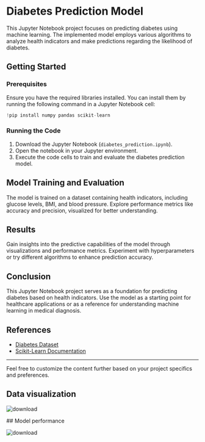 # Diabetes Prediction Model

This Jupyter Notebook project focuses on predicting diabetes using machine learning. The implemented model employs various algorithms to analyze health indicators and make predictions regarding the likelihood of diabetes.

## Getting Started

### Prerequisites

Ensure you have the required libraries installed. You can install them by running the following command in a Jupyter Notebook cell:

```python
!pip install numpy pandas scikit-learn
```

### Running the Code

1. Download the Jupyter Notebook (`diabetes_prediction.ipynb`).
2. Open the notebook in your Jupyter environment.
3. Execute the code cells to train and evaluate the diabetes prediction model.

## Model Training and Evaluation

The model is trained on a dataset containing health indicators, including glucose levels, BMI, and blood pressure. Explore performance metrics like accuracy and precision, visualized for better understanding.

## Results

Gain insights into the predictive capabilities of the model through visualizations and performance metrics. Experiment with hyperparameters or try different algorithms to enhance prediction accuracy.

## Conclusion

This Jupyter Notebook project serves as a foundation for predicting diabetes based on health indicators. Use the model as a starting point for healthcare applications or as a reference for understanding machine learning in medical diagnosis.

## References

- [Diabetes Dataset](link-to-dataset)
- [Scikit-Learn Documentation](https://scikit-learn.org/stable/documentation.html)

---

Feel free to customize the content further based on your project specifics and preferences.
<div>
  
## Data visualization
  
![download](https://github.com/kishore-FDI/Diabetes_predictions/assets/147427164/4b6d2497-7a94-48d2-946e-b10e484d21b2)
</div>

<div>
## Model performance

![download](https://github.com/kishore-FDI/Diabetes_predictions/assets/147427164/a96ab2a8-7ad2-497d-80b5-572e2c76beb4)
</div>
